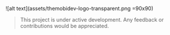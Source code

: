  ![alt text](assets/themobidev-logo-transparent.png =90x90)
> This project is under active development. Any feedback or contributions would be appreciated.

